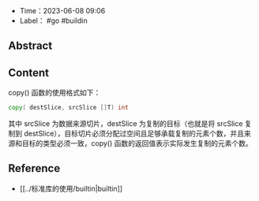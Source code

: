 
- Time：2023-06-08 09:06
- Label： #go #buildin

## Abstract

## Content

copy() 函数的使用格式如下：

```go
copy( destSlice, srcSlice []T) int
```

其中 srcSlice 为数据来源切片，destSlice 为复制的目标（也就是将 srcSlice 复制到 destSlice），目标切片必须分配过空间且足够承载复制的元素个数，并且来源和目标的类型必须一致，copy() 函数的返回值表示实际发生复制的元素个数。

## Reference

- [[../标准库的使用/builtin|builtin]]
